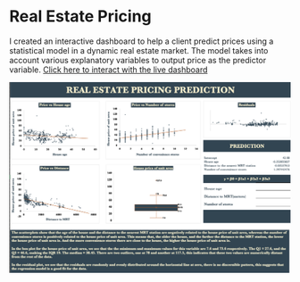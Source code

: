 # Real Estate Pricing

I created an interactive dashboard to help a client predict prices using a statistical model in a dynamic real estate market.
The model takes into account various explanatory variables to output price as the predictor variable.
[Click here to interact with the live dashboard](https://1drv.ms/x/c/835a96e9ae3c6b4b/EXaPbbd1QdlMnapWUm8mG7gBXT62-HJ4lQ_ezI08IAPoOw)

![](https://github.com/imanjokko/real_estate_pricing/blob/main/real%20estate%20dashboard.png)
